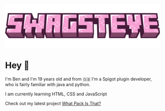 ![alt text](https://github.com/SwagSteve/swagsteve.github.io/blob/56008c2f4637e454e75eb3153c1830761b2e3a36/assets/minecraft_title2.png?raw=true)

# Hey 👋

I'm Ben and I'm 19 years old and from 🇬🇧
I'm a Spigot plugin developer,
who is fairly familiar with java and python.

I am currently learning HTML, CSS and JavaScript

Check out my latest project [What Pack Is That?](https://swagsteve.github.io/What-Pack-Is-That/)
